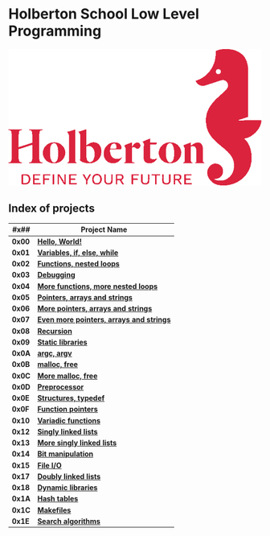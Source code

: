# Holberton School Low Level Programming
![holberton](hbtn_logo.png)
## Index of projects
|**#x##**|**Project Name**|
|--------|--------------------------------|
|**0x00**|**[Hello, World!](./0x00-hello_world/)**|
|**0x01**|**[Variables, if, else, while](./0x01-variables_if_else_while/)**|
|**0x02**|**[Functions, nested loops](./0x02-functions_nested_loops/)**|
|**0x03**|**[Debugging](./0x03-debugging/)**|
|**0x04**|**[More functions, more nested loops](./0x04-more_functions_more_nested_loops/)**|
|**0x05**|**[Pointers, arrays and strings](./0x05-pointers_arrays_strings/)**|
|**0x06**|**[More pointers, arrays and strings](./0x06-more_pointers_arrays_strings/)**|
|**0x07**|**[Even more pointers, arrays and strings](./0x07-even_more_pointers_arrays_strings/)**|
|**0x08**|**[Recursion](./0x08-recursion/)**|
|**0x09**|**[Static libraries](./0x09-static_libraries/)**|
|**0x0A**|**[argc, argv](./0x0A-argc_argv/)**|
|**0x0B**|**[malloc, free](./0x0B-malloc_free/)**|
|**0x0C**|**[More malloc, free](./0x0C-more_malloc_free/)**|
|**0x0D**|**[Preprocessor](./0x0D-preprocessor/)**|
|**0x0E**|**[Structures, typedef](./0x0E-structures_typedef/)**|
|**0x0F**|**[Function pointers](./0x0F-function_pointers/)**|
|**0x10**|**[Variadic functions](./0x10-variadic_functions/)**|
|**0x12**|**[Singly linked lists](./0x12-singly_linked_lists/)**|
|**0x13**|**[More singly linked lists](./0x13-more_singly_linked_lists/)**|
|**0x14**|**[Bit manipulation](./0x14-bit_manipulation/)**|
|**0x15**|**[File I/O](./0x15-file_io/)**|
|**0x17**|**[Doubly linked lists](./0x17-doubly_linked_lists/)**|
|**0x18**|**[Dynamic libraries](./0x18-dynamic_libraries/)**|
|**0x1A**|**[Hash tables](./0x1A-hash_tables/)**|
|**0x1C**|**[Makefiles](./0x1C-makefiles/)**|
|**0x1E**|**[Search algorithms](./0x1E-search_algorithms/)**|